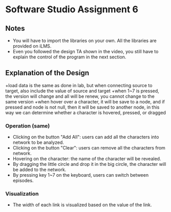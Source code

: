 # Software Studio Assignment 6

## Notes
+ You will have to import the libraries on your own. All the libraries are provided on iLMS.
+ Even you followed the design TA shown in the video, you still have to explain the control of the program in the next section.

## Explanation of the Design
+load data is the same as done in lab, but when connecting source to target, also include the value of source and target
+when 1~7 is pressed, the version will change and all will be renew, you cannot change to the same version
+when hover over a character, it will be save to a node, and if pressed and node is not null, then it will be saved to another node, in this way we can determine whether a character is hovered, pressed, or dragged

### Operation (same)
+ Clicking on the button "Add All": users can add all the characters into network to be analyzed.
+ Clicking on the button "Clear": users can remove all the characters from network.
+ Hovering on the character: the name of the character will be revealed.
+ By dragging the little circle and drop it in the big circle, the character will be added to the network.
+ By pressing key 1~7 on the keyboard, users can switch between episodes.

### Visualization
+ The width of each link is visualized based on the value of the link.
